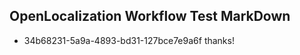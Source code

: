 ## OpenLocalization Workflow Test MarkDown
* 34b68231-5a9a-4893-bd31-127bce7e9a6f thanks!

<!--HONumber=Jul16_HO3-->


